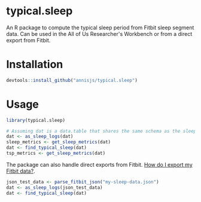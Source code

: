 # typical.sleep
An R package to compute the typical sleep period from Fitbit sleep segment data. 
Can be used in the All of Us Researcher's Workbench or from a direct export from Fitbit.

# Installation
```r
devtools::install_github("annisjs/typical.sleep")
```

# Usage
```r
library(typical.sleep)

# Assuming dat is a data.table that shares the same schema as the sleep_level table in AoU.
dat <- as_sleep_logs(dat)
sleep_metrics <- get_sleep_metrics(dat)
dat <- find_typical_sleep(dat)
tsp_metrics <- get_sleep_metrics(dat)
```

The package can also handle direct exports from Fitbit. 
[How do I export my Fitbit data?](https://support.google.com/fitbit/answer/14236615?hl=en#zippy=%2Chow-do-i-export-my-fitbit-data).
```r
json_test_data <- parse_fitbit_json("my-sleep-data.json")
dat <- as_sleep_logs(json_test_data)
dat <- find_typical_sleep(dat)
```
